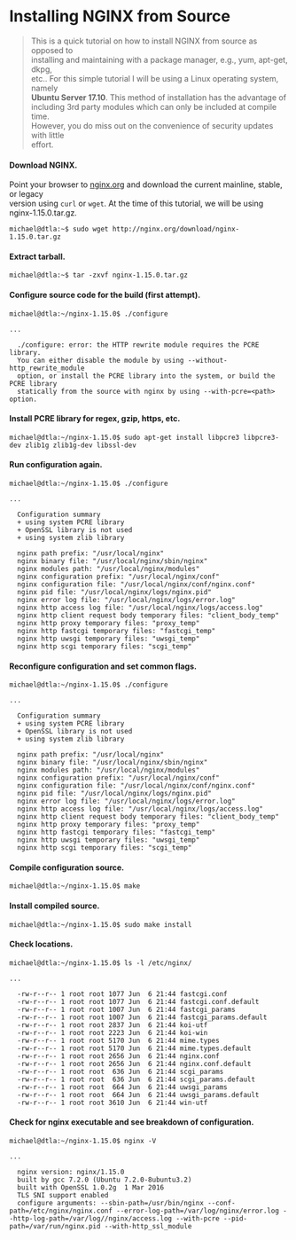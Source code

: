 # Installing NGINX from Source

> This is a quick tutorial on how to install NGINX from source as opposed to  
> installing and maintaining with a package manager, e.g., yum, apt-get, dkpg,  
> etc.. For this simple tutorial I will be using a Linux operating system, namely  
> **Ubuntu Server 17.10**. This method of installation has the advantage of  
including 3rd party modules which can only be included at compile time.  
However, you do miss out on the convenience of security updates with little  
effort.

#### Download NGINX.

Point your browser to [nginx.org](http://nginx.org/en/download.html) and download the current mainline, stable, or legacy  
version using `curl` or `wget`. At the time of this tutorial, we will be using nginx-1.15.0.tar.gz.  

```console
michael@dtla:~$ sudo wget http://nginx.org/download/nginx-1.15.0.tar.gz
```

#### Extract tarball.
```console
michael@dtla:~$ tar -zxvf nginx-1.15.0.tar.gz
```

#### Configure source code for the build (first attempt).

```console
michael@dtla:~/nginx-1.15.0$ ./configure

...

  ./configure: error: the HTTP rewrite module requires the PCRE library.
  You can either disable the module by using --without-http_rewrite_module
  option, or install the PCRE library into the system, or build the PCRE library
  statically from the source with nginx by using --with-pcre=<path> option.
```

#### Install PCRE library for regex, gzip, https, etc.
```console
michael@dtla:~/nginx-1.15.0$ sudo apt-get install libpcre3 libpcre3-dev zlib1g zlib1g-dev libssl-dev
```

#### Run configuration again.
```console
michael@dtla:~/nginx-1.15.0$ ./configure

...

  Configuration summary
  + using system PCRE library
  + OpenSSL library is not used
  + using system zlib library

  nginx path prefix: "/usr/local/nginx"
  nginx binary file: "/usr/local/nginx/sbin/nginx"
  nginx modules path: "/usr/local/nginx/modules"
  nginx configuration prefix: "/usr/local/nginx/conf"
  nginx configuration file: "/usr/local/nginx/conf/nginx.conf"
  nginx pid file: "/usr/local/nginx/logs/nginx.pid"
  nginx error log file: "/usr/local/nginx/logs/error.log"
  nginx http access log file: "/usr/local/nginx/logs/access.log"
  nginx http client request body temporary files: "client_body_temp"
  nginx http proxy temporary files: "proxy_temp"
  nginx http fastcgi temporary files: "fastcgi_temp"
  nginx http uwsgi temporary files: "uwsgi_temp"
  nginx http scgi temporary files: "scgi_temp"
```
#### Reconfigure configuration and set common flags.
```console
michael@dtla:~/nginx-1.15.0$ ./configure

...

  Configuration summary
  + using system PCRE library
  + OpenSSL library is not used
  + using system zlib library

  nginx path prefix: "/usr/local/nginx"
  nginx binary file: "/usr/local/nginx/sbin/nginx"
  nginx modules path: "/usr/local/nginx/modules"
  nginx configuration prefix: "/usr/local/nginx/conf"
  nginx configuration file: "/usr/local/nginx/conf/nginx.conf"
  nginx pid file: "/usr/local/nginx/logs/nginx.pid"
  nginx error log file: "/usr/local/nginx/logs/error.log"
  nginx http access log file: "/usr/local/nginx/logs/access.log"
  nginx http client request body temporary files: "client_body_temp"
  nginx http proxy temporary files: "proxy_temp"
  nginx http fastcgi temporary files: "fastcgi_temp"
  nginx http uwsgi temporary files: "uwsgi_temp"
  nginx http scgi temporary files: "scgi_temp"
```

#### Compile configuration source.
```console
michael@dtla:~/nginx-1.15.0$ make
```

#### Install compiled source.
```console
michael@dtla:~/nginx-1.15.0$ sudo make install
```

#### Check locations.
```console
michael@dtla:~/nginx-1.15.0$ ls -l /etc/nginx/

...

  -rw-r--r-- 1 root root 1077 Jun  6 21:44 fastcgi.conf
  -rw-r--r-- 1 root root 1077 Jun  6 21:44 fastcgi.conf.default
  -rw-r--r-- 1 root root 1007 Jun  6 21:44 fastcgi_params
  -rw-r--r-- 1 root root 1007 Jun  6 21:44 fastcgi_params.default
  -rw-r--r-- 1 root root 2837 Jun  6 21:44 koi-utf
  -rw-r--r-- 1 root root 2223 Jun  6 21:44 koi-win
  -rw-r--r-- 1 root root 5170 Jun  6 21:44 mime.types
  -rw-r--r-- 1 root root 5170 Jun  6 21:44 mime.types.default
  -rw-r--r-- 1 root root 2656 Jun  6 21:44 nginx.conf
  -rw-r--r-- 1 root root 2656 Jun  6 21:44 nginx.conf.default
  -rw-r--r-- 1 root root  636 Jun  6 21:44 scgi_params
  -rw-r--r-- 1 root root  636 Jun  6 21:44 scgi_params.default
  -rw-r--r-- 1 root root  664 Jun  6 21:44 uwsgi_params
  -rw-r--r-- 1 root root  664 Jun  6 21:44 uwsgi_params.default
  -rw-r--r-- 1 root root 3610 Jun  6 21:44 win-utf
```

#### Check for nginx executable and see breakdown of configuration.
```console
michael@dtla:~/nginx-1.15.0$ nginx -V

...

  nginx version: nginx/1.15.0
  built by gcc 7.2.0 (Ubuntu 7.2.0-8ubuntu3.2)
  built with OpenSSL 1.0.2g  1 Mar 2016
  TLS SNI support enabled
  configure arguments: --sbin-path=/usr/bin/nginx --conf-path=/etc/nginx/nginx.conf --error-log-path=/var/log/nginx/error.log --http-log-path=/var/log//nginx/access.log --with-pcre --pid-path=/var/run/nginx.pid --with-http_ssl_module
```
